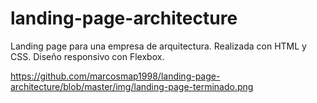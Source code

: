 # landing-page-architecture
Landing page para una empresa de arquitectura. Realizada con HTML y CSS. Diseño responsivo con Flexbox.

https://github.com/marcosmap1998/landing-page-architecture/blob/master/img/landing-page-terminado.png
